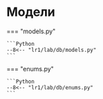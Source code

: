# Модели

=== "models.py"

    ```Python
    --8<-- "lr1/lab/db/models.py"
    ```

=== "enums.py"

    ```Python
    --8<-- "lr1/lab/db/enums.py"
    ```